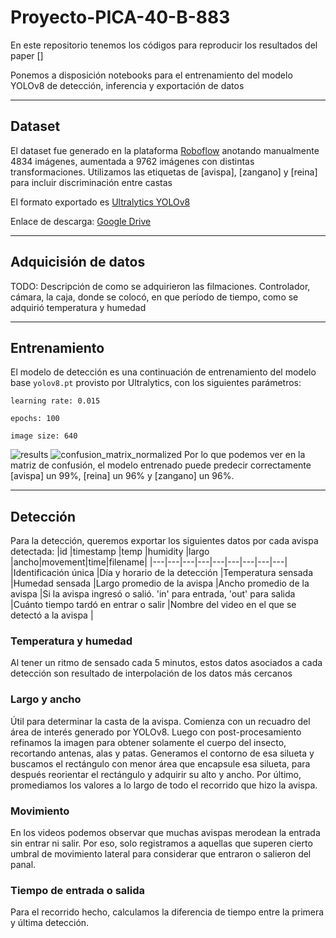 # Proyecto-PICA-40-B-883
En este repositorio tenemos los códigos para reproducir los resultados del paper []

Ponemos a disposición notebooks para el entrenamiento del modelo YOLOv8 de detección, inferencia y exportación de datos

---
## Dataset
El dataset fue generado en la plataforma [Roboflow](https://roboflow.com/) anotando manualmente 4834 imágenes, aumentada a 9762 imágenes con distintas transformaciones. Utilizamos las etiquetas de [avispa], [zangano] y [reina] para incluir discriminación entre castas

El formato exportado es [Ultralytics YOLOv8](https://docs.ultralytics.com/datasets/detect/)

Enlace de descarga: [Google Drive]()

---
## Adquicisión de datos
TODO: Descripción de como se adquirieron las filmaciones. Controlador, cámara, la caja, donde se colocó, en que período de tiempo, como se adquirió temperatura y humedad

---
## Entrenamiento
El modelo de detección es una continuación de entrenamiento del modelo base ```yolov8.pt``` provisto por Ultralytics, con los siguientes parámetros:

```learning rate: 0.015```

```epochs: 100```

```image size: 640```

![results](https://github.com/marianbasti/Proyecto-PICA-40-B-883/assets/31198560/8722e928-d0f9-4ffd-b778-be478eda8701)
![confusion_matrix_normalized](https://github.com/marianbasti/Proyecto-PICA-40-B-883/assets/31198560/9941f7ff-def9-4e1f-8b6e-f7184c7bfd3a)
Por lo que podemos ver en la matriz de confusión, el modelo entrenado puede predecir correctamente [avispa] un 99%, [reina] un 96% y [zangano] un 96%.


---
## Detección
Para la detección, queremos exportar los siguientes datos por cada avispa detectada:
|id   |timestamp   |temp   |humidity   |largo   |ancho|movement|time|filename|
|---|---|---|---|---|---|---|---|---|
|Identificación única   |Día y horario de la detección   |Temperatura sensada   |Humedad sensada  |Largo promedio de la avispa  |Ancho promedio de la avispa  |Si la avispa ingresó o salió. 'in' para entrada, 'out' para salida   |Cuánto tiempo tardó en entrar o salir   |Nombre del video en el que se detectó a la avispa   |

### Temperatura y humedad
Al tener un ritmo de sensado cada 5 minutos, estos datos asociados a cada detección son resultado de interpolación de los datos más cercanos

### Largo y ancho
Útil para determinar la casta de la avispa.
Comienza con un recuadro del área de interés generado por YOLOv8. Luego con post-procesamiento refinamos la imagen para obtener solamente el cuerpo del insecto, recortando antenas, alas y patas. Generamos el contorno de esa silueta y buscamos el rectángulo con menor área que encapsule esa silueta, para después reorientar el rectángulo y adquirir su alto y ancho. Por último, promediamos los valores a lo largo de todo el recorrido que hizo la avispa.

### Movimiento
En los videos podemos observar que muchas avispas merodean la entrada sin entrar ni salir. Por eso, solo registramos a aquellas que superen cierto umbral de movimiento lateral para considerar que entraron o salieron del panal.

### Tiempo de entrada o salida
Para el recorrido hecho, calculamos la diferencia de tiempo entre la primera y última detección.

